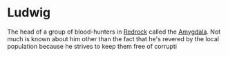 # Ludwig
The head of a group of blood-hunters in [Redrock](../../Locations/Carthus/Redrock.md) called the [Amygdala](../Amygdala.md). Not much is known about him other than the fact that he's revered by the local population because he strives to keep them free of corrupti